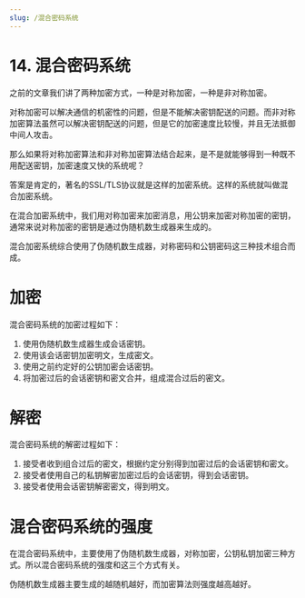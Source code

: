 ```yaml
---
slug: /混合密码系统
---
```


# 14. 混合密码系统

之前的文章我们讲了两种加密方式，一种是对称加密，一种是非对称加密。

对称加密可以解决通信的机密性的问题，但是不能解决密钥配送的问题。而非对称加密算法虽然可以解决密钥配送的问题，但是它的加密速度比较慢，并且无法抵御中间人攻击。

那么如果将对称加密算法和非对称加密算法结合起来，是不是就能够得到一种既不用配送密钥，加密速度又快的系统呢？

答案是肯定的，著名的SSL/TLS协议就是这样的加密系统。这样的系统就叫做混合加密系统。

在混合加密系统中，我们用对称加密来加密消息，用公钥来加密对称加密的密钥，通常来说对称加密的密钥是通过伪随机数生成器来生成的。

混合加密系统综合使用了伪随机数生成器，对称密码和公钥密码这三种技术组合而成。

# 加密

混合密码系统的加密过程如下：

1. 使用伪随机数生成器生成会话密钥。
2. 使用该会话密钥加密明文，生成密文。
3. 使用之前约定好的公钥加密会话密钥。
4. 将加密过后的会话密钥和密文合并，组成混合过后的密文。
   
# 解密

混合密码系统的解密过程如下：

1. 接受者收到组合过后的密文，根据约定分别得到加密过后的会话密钥和密文。
2. 接受者使用自己的私钥解密加密过后的会话密钥，得到会话密钥。
3. 接受者使用会话密钥解密密文，得到明文。

# 混合密码系统的强度

在混合密码系统中，主要使用了伪随机数生成器，对称加密，公钥私钥加密三种方式。所以混合密码系统的强度和这三个方式有关。

伪随机数生成器主要生成的越随机越好，而加密算法则强度越高越好。

